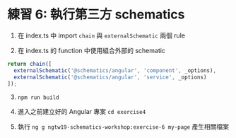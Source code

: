 # 練習 6: 執行第三方 schematics

1. 在 index.ts 中 import `chain` 與 `externalSchematic` 兩個 rule

2. 在 index.ts 的 function 中使用組合外部的 schematic

  ```typescript
  return chain([
    externalSchematic('@schematics/angular', 'component', _options),
    externalSchematic('@schematics/angular', 'service', _options)
  ]);
  ```

3. `npm run build`

4. 進入之前建立好的 Angular 專案 `cd exercise4`

5. 執行 `ng g ngtw19-schematics-workshop:exercise-6 my-page` 產生相關檔案
